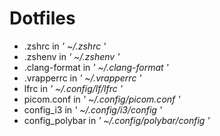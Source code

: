 # Dotfiles

- .zshrc in *' ~/.zshrc '*
- .zshenv in *' ~/.zshenv '*
- .clang-format in *' ~/.clang-format '*
- .vrapperrc in *' ~/.vrapperrc '*
- lfrc in *' ~/.config/lf/lfrc '*
- picom.conf in *' ~/.config/picom.conf '*
- config_i3 in *' ~/.config/i3/config '*
- config_polybar in *' ~/.config/polybar/config '*
